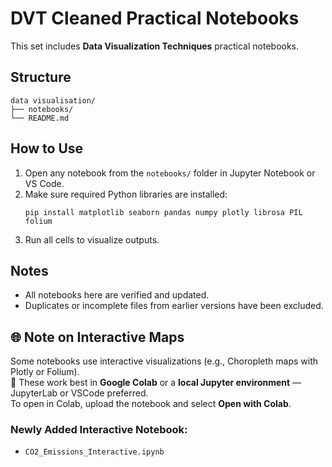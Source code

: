 # DVT Cleaned Practical Notebooks

This set includes **Data Visualization Techniques** practical notebooks.

## Structure

```
data visualisation/
├── notebooks/
└── README.md
```

## How to Use

1. Open any notebook from the `notebooks/` folder in Jupyter Notebook or VS Code.
2. Make sure required Python libraries are installed:
   ```
   pip install matplotlib seaborn pandas numpy plotly librosa PIL folium
   ```
3. Run all cells to visualize outputs.

## Notes

- All notebooks here are verified and updated.
- Duplicates or incomplete files from earlier versions have been excluded.

## 🌐 Note on Interactive Maps

Some notebooks use interactive visualizations (e.g., Choropleth maps with Plotly or Folium).  
📌 These work best in **Google Colab** or a **local Jupyter environment** — JupyterLab or VSCode preferred.  
To open in Colab, upload the notebook and select **Open with Colab**.

### Newly Added Interactive Notebook:
- `CO2_Emissions_Interactive.ipynb`
